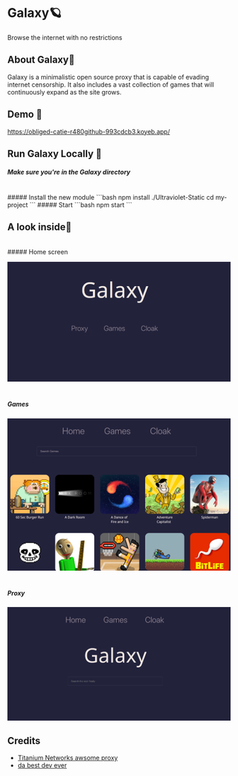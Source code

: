 
# Galaxy🪐

Browse the internet with no restrictions


## About Galaxy📑
Galaxy is a minimalistic open source proxy that is capable of evading internet censorship. It also includes a vast collection of games that will continuously expand as the site grows. 

## Demo 🏴󠁺󠁡󠁦󠁳󠁿

https://obliged-catie-r480github-993cdcb3.koyeb.app/

## Run Galaxy Locally 🚀
##### Make sure you're in the Galaxy directory
<br> 
##### Install the new module  
```bash
npm install ./Ultraviolet-Static  cd my-project
```
##### Start  
```bash
npm start
```

    
## A look inside👀
<br>
##### Home screen  

![Home](img/home.png)
#
##### Games  

![Games](img/game.png)
#
##### Proxy  

![Proxy](img/proxy.png)

## Credits

 
 - [Titanium Networks awsome proxy](https://github.com/titaniumnetwork-dev/Ultraviolet)
 - [da best dev ever](https://github.com/r480github)

